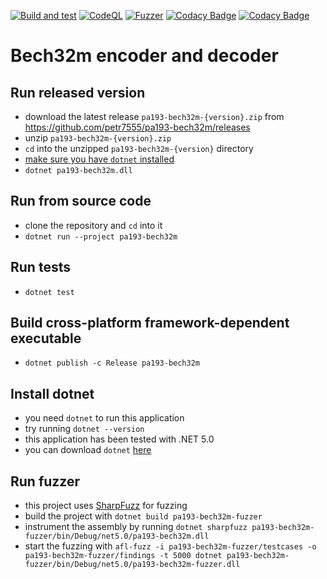 [![Build and test](https://github.com/petr7555/pa193-bech32m/actions/workflows/build_and_test.yml/badge.svg)](https://github.com/petr7555/pa193-bech32m/actions/workflows/build_and_test.yml)
[![CodeQL](https://github.com/petr7555/pa193-bech32m/actions/workflows/codeql-analysis.yml/badge.svg)](https://github.com/petr7555/pa193-bech32m/actions/workflows/codeql-analysis.yml)
[![Fuzzer](https://github.com/petr7555/pa193-bech32m/actions/workflows/fuzzer.yml/badge.svg)](https://github.com/petr7555/pa193-bech32m/actions/workflows/fuzzer.yml)
[![Codacy Badge](https://app.codacy.com/project/badge/Grade/7a3625c94f6c483ab9c4c79593693569)](https://www.codacy.com/gh/petr7555/pa193-bech32m/dashboard?utm_source=github.com&amp;utm_medium=referral&amp;utm_content=petr7555/pa193-bech32m&amp;utm_campaign=Badge_Grade)
[![Codacy Badge](https://app.codacy.com/project/badge/Coverage/7a3625c94f6c483ab9c4c79593693569)](https://www.codacy.com/gh/petr7555/pa193-bech32m/dashboard?utm_source=github.com&utm_medium=referral&utm_content=petr7555/pa193-bech32m&utm_campaign=Badge_Coverage)

# Bech32m encoder and decoder

## Run released version

- download the latest release `pa193-bech32m-{version}.zip` from https://github.com/petr7555/pa193-bech32m/releases
- unzip `pa193-bech32m-{version}.zip`
- `cd` into the unzipped `pa193-bech32m-{version}` directory
- [make sure you have `dotnet` installed](#install-dotnet)
- `dotnet pa193-bech32m.dll`

## Run from source code

- clone the repository and `cd` into it
- `dotnet run --project pa193-bech32m`

## Run tests

- `dotnet test`

## Build cross-platform framework-dependent executable

- `dotnet publish -c Release pa193-bech32m`

## Install dotnet

- you need `dotnet` to run this application
- try running `dotnet --version`
- this application has been tested with .NET 5.0
- you can download `dotnet` [here](https://dotnet.microsoft.com/en-us/download)

## Run fuzzer

- this project uses [SharpFuzz](https://github.com/Metalnem/sharpfuzz) for fuzzing
- build the project with `dotnet build pa193-bech32m-fuzzer`
- instrument the assembly by running `dotnet sharpfuzz pa193-bech32m-fuzzer/bin/Debug/net5.0/pa193-bech32m.dll`
- start the fuzzing
  with `afl-fuzz -i pa193-bech32m-fuzzer/testcases -o pa193-bech32m-fuzzer/findings -t 5000 dotnet pa193-bech32m-fuzzer/bin/Debug/net5.0/pa193-bech32m-fuzzer.dll`
